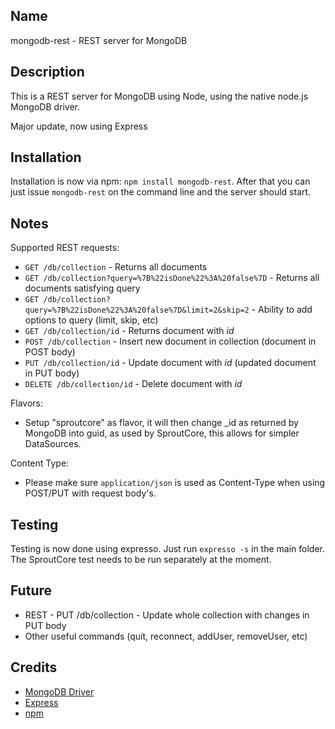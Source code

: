 Name
----

mongodb-rest - REST server for MongoDB

Description
-----------

This is a REST server for MongoDB using Node, using the native node.js MongoDB driver.

Major update, now using Express

Installation
------------

Installation is now via npm: `npm install mongodb-rest`.
After that you can just issue `mongodb-rest` on the command line and the server should start.

Notes
-----

Supported REST requests:

* `GET /db/collection` - Returns all documents
* `GET /db/collection?query=%7B%22isDone%22%3A%20false%7D` - Returns all documents satisfying query
* `GET /db/collection?query=%7B%22isDone%22%3A%20false%7D&limit=2&skip=2` - Ability to add options to query (limit, skip, etc)
* `GET /db/collection/id` - Returns document with _id_
* `POST /db/collection` - Insert new document in collection (document in POST body)
* `PUT /db/collection/id` - Update document with _id_ (updated document in PUT body)
* `DELETE /db/collection/id` - Delete document with _id_

Flavors:

* Setup "sproutcore" as flavor, it will then change _id as returned by MongoDB into guid, as used by SproutCore, this allows for simpler DataSources.

Content Type:

* Please make sure `application/json` is used as Content-Type when using POST/PUT with request body's.

Testing
-------

Testing is now done using expresso. Just run `expresso -s` in the main folder.
The SproutCore test needs to be run separately at the moment.

Future
------

* REST - PUT /db/collection - Update whole collection with changes in PUT body
* Other useful commands (quit, reconnect, addUser, removeUser, etc)

Credits
-------

* [MongoDB Driver](http://github.com/christkv/node-mongodb-native)
* [Express](http://expressjs.com/)
* [npm](http://npmjs.org/)